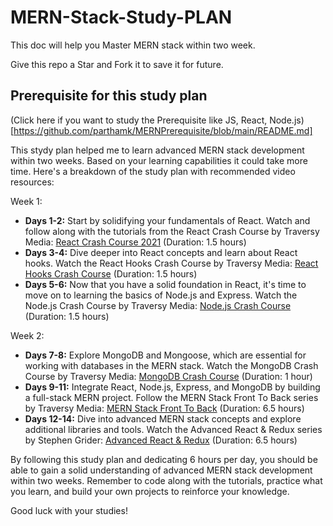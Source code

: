# MERN-Stack-Study-PLAN
This doc will help you Master MERN stack within two week.

Give this repo a Star and Fork it to save it for future.

## Prerequisite for this study plan 
(Click here if you want to study the Prerequisite like JS, React, Node.js)[https://github.com/parthamk/MERNPrerequisite/blob/main/README.md]

This stydy plan helped me to learn advanced MERN stack development within two weeks. Based on your learning capabilities it could take more time. Here's a breakdown of the study plan with recommended video resources:

Week 1:
- **Days 1-2:** Start by solidifying your fundamentals of React. Watch and follow along with the tutorials from the React Crash Course by Traversy Media: [React Crash Course 2021](https://www.youtube.com/watch?v=w7ejDZ8SWv8) (Duration: 1.5 hours)
- **Days 3-4:** Dive deeper into React concepts and learn about React hooks. Watch the React Hooks Crash Course by Traversy Media: [React Hooks Crash Course](https://www.youtube.com/watch?v=mxK8b99iJTg) (Duration: 1.5 hours)
- **Days 5-6:** Now that you have a solid foundation in React, it's time to move on to learning the basics of Node.js and Express. Watch the Node.js Crash Course by Traversy Media: [Node.js Crash Course](https://www.youtube.com/watch?v=fBNz5xF-Kx4) (Duration: 1.5 hours)

Week 2:
- **Days 7-8:** Explore MongoDB and Mongoose, which are essential for working with databases in the MERN stack. Watch the MongoDB Crash Course by Traversy Media: [MongoDB Crash Course](https://www.youtube.com/watch?v=9OPP_1eAENg) (Duration: 1 hour)
- **Days 9-11:** Integrate React, Node.js, Express, and MongoDB by building a full-stack MERN project. Follow the MERN Stack Front To Back series by Traversy Media: [MERN Stack Front To Back](https://www.youtube.com/watch?v=6_fKEJpEEps&list=PLillGF-RfqbaxgxkKgKk1XlJAVCX31xRI) (Duration: 6.5 hours)
- **Days 12-14:** Dive into advanced MERN stack concepts and explore additional libraries and tools. Watch the Advanced React & Redux series by Stephen Grider: [Advanced React & Redux](https://www.youtube.com/watch?v=93p3LxR9xfM&list=PLQDnxXqV213JJFtDaG0aE9vqvp6Wm7nBg) (Duration: 6.5 hours)

By following this study plan and dedicating 6 hours per day, you should be able to gain a solid understanding of advanced MERN stack development within two weeks. Remember to code along with the tutorials, practice what you learn, and build your own projects to reinforce your knowledge.

Good luck with your studies!
